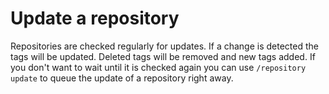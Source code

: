 # Update a repository

Repositories are checked regularly for updates.
If a change is detected the tags will be updated.
Deleted tags will be removed and new tags added.
If you don't want to wait until it is checked again you can use `/repository update` to queue the update of a repository right away.

